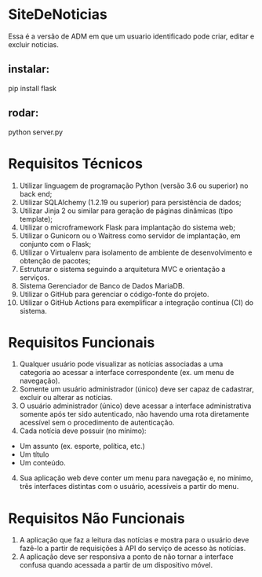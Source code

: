 # SiteDeNoticias
Essa é a versão de ADM em que um usuario identificado pode criar, editar e excluir noticias.

## instalar:
pip install flask

## rodar:
python server.py

# Requisitos Técnicos
1. Utilizar linguagem de programação Python (versão 3.6 ou superior) no back end;
2. Utilizar SQLAlchemy (1.2.19 ou superior) para persistência de dados;
3. Utilizar Jinja 2 ou similar para geração de páginas dinâmicas (tipo template);
4. Utilizar o microframework Flask para implantação do sistema web;
5. Utilizar o Gunicorn ou o Waitress como servidor de implantação, em conjunto com o Flask;
6. Utilizar o Virtualenv para isolamento de ambiente de desenvolvimento e obtenção de pacotes;
7. Estruturar o sistema seguindo a arquitetura MVC e orientação a serviços.
8. Sistema Gerenciador de Banco de Dados MariaDB.
9. Utilizar o GitHub para gerenciar o código-fonte do projeto.
10. Utilizar o GitHub Actions para exemplificar a integração contínua (CI) do sistema.

# Requisitos Funcionais
1. Qualquer usuário pode visualizar as notícias associadas a uma categoria ao acessar a interface correspondente (ex. um menu de navegação).
2. Somente um usuário administrador (único) deve ser capaz de cadastrar, excluir ou alterar as notícias.
3. O usuário administrador (único) deve acessar a interface administrativa somente após ter sido autenticado, não havendo uma rota diretamente acessível sem o procedimento de autenticação.
3. Cada notícia deve possuir (no mínimo):
- Um assunto (ex. esporte, política, etc.)
- Um título
- Um conteúdo.
4. Sua aplicação web deve conter um menu para navegação e, no mínimo, três interfaces distintas com o usuário, acessíveis a partir do menu.



# Requisitos Não Funcionais
1. A aplicação que faz a leitura das notícias e mostra para o usuário deve fazê-lo a partir de requisições à API do serviço de acesso às notícias.
2. A aplicação deve ser responsiva a ponto de não tornar a interface confusa quando acessada a partir de um dispositivo móvel.
